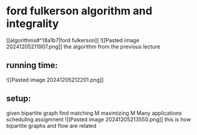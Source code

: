 # ford fulkerson algorithm and integrality
[[algorithms#^18a1b7|ford fulkerson]]
![[Pasted image 20241205211907.png]]
the algorithm from the previous lecture 


## running time:
![[Pasted image 20241205212201.png]]

## setup:
given bipartite graph find matching M maximizing M 
Many applications scheduling assigmnent 
![[Pasted image 20241205213550.png]]
this is how bipartite graphs and flow are related
